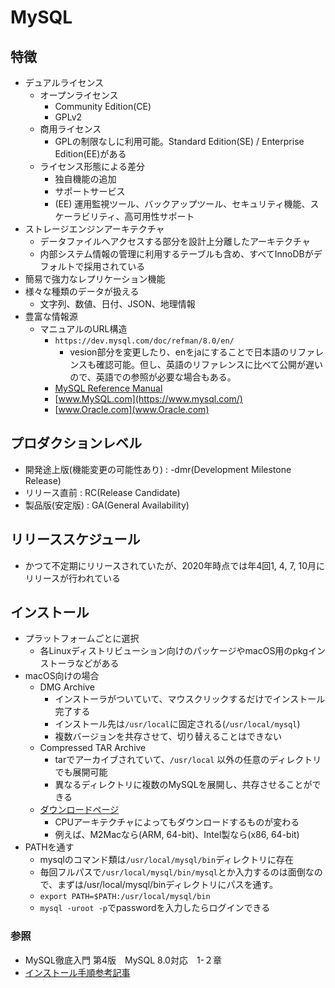 # MySQL
## 特徴
- デュアルライセンス
  - オープンライセンス
    - Community Edition(CE)
    - GPLv2
  - 商用ライセンス
    - GPLの制限なしに利用可能。Standard Edition(SE) / Enterprise Edition(EE)がある
  - ライセンス形態による差分
    - 独自機能の追加
    - サポートサービス
    - (EE) 運用監視ツール、バックアップツール、セキュリティ機能、スケーラビリティ、高可用性サポート
- ストレージエンジンアーキテクチャ
  - データファイルへアクセスする部分を設計上分離したアーキテクチャ
  - 内部システム情報の管理に利用するテーブルも含め、すべてInnoDBがデフォルトで採用されている
- 簡易で強力なレプリケーション機能
- 様々な種類のデータが扱える
  - 文字列、数値、日付、JSON、地理情報
- 豊富な情報源
  - マニュアルのURL構造
    - ```https://dev.mysql.com/doc/refman/8.0/en/```
      - vesion部分を変更したり、enをjaにすることで日本語のリファレンスも確認可能。但し、英語のリファレンスに比べて公開が遅いので、英語での参照が必要な場合もある。
    - [MySQL Reference Manual](https://dev.mysql.com/doc/)
    - [www.MySQL.com](https://www.mysql.com/)
    - [www.Oracle.com](www.Oracle.com)

## プロダクションレベル
- 開発途上版(機能変更の可能性あり) : -dmr(Development Milestone Release)
- リリース直前 : RC(Release Candidate)
- 製品版(安定版) : GA(General Availability)

## リリーススケジュール
- かつて不定期にリリースされていたが、2020年時点では年4回1, 4, 7, 10月にリリースが行われている

## インストール
- プラットフォームごとに選択
  - 各Linuxディストリビューション向けのパッケージやmacOS用のpkgインストーラなどがある
- macOS向けの場合
  - DMG Archive
    - インストーラがついていて、マウスクリックするだけでインストール完了する
    - インストール先は```/usr/local```に固定される(```/usr/local/mysql```)
    - 複数バージョンを共存させて、切り替えることはできない
  - Compressed TAR Archive
    - tarでアーカイブされていて、```/usr/local``` 以外の任意のディレクトリでも展開可能
    - 異なるディレクトリに複数のMySQLを展開し、共存させることができる
  - [ダウンロードページ](https://dev.mysql.com/downloads/mysql/)
    - CPUアーキテクチャによってもダウンロードするものが変わる
    - 例えば、M2Macなら(ARM, 64-bit)、Intel製なら(x86, 64-bit)
- PATHを通す
  - mysqlのコマンド類は```/usr/local/mysql/bin```ディレクトリに存在
  - 毎回フルパスで```/usr/local/mysql/bin/mysql```とか入力するのは面倒なので、まずは/usr/local/mysql/binディレクトリにパスを通す。
  - ```export PATH=$PATH:/usr/local/mysql/bin```
  - ```mysql -uroot -p```でpasswordを入力したらログインできる

### 参照
- MySQL徹底入門 第4版　MySQL 8.0対応　1-２章
- [インストール手順参考記事](https://it-jog.com/db/install-mysql-onmac)